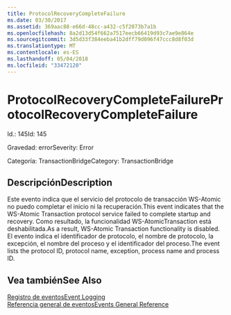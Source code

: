 ```yaml
---
title: ProtocolRecoveryCompleteFailure
ms.date: 03/30/2017
ms.assetid: 369aac88-e66d-48cc-a432-c5f2073b7a1b
ms.openlocfilehash: 8a2d13d54f662a7517eecb66419d93c7ae9e864e
ms.sourcegitcommit: 3d5d33f384eeba41b2dff79d096f47ccc8d8f03d
ms.translationtype: MT
ms.contentlocale: es-ES
ms.lasthandoff: 05/04/2018
ms.locfileid: "33472120"
---
```

# <a name="protocolrecoverycompletefailure"></a><span data-ttu-id="87888-102">ProtocolRecoveryCompleteFailure</span><span class="sxs-lookup"><span data-stu-id="87888-102">ProtocolRecoveryCompleteFailure</span></span>
<span data-ttu-id="87888-103">Id.: 145</span><span class="sxs-lookup"><span data-stu-id="87888-103">Id: 145</span></span>  
  
 <span data-ttu-id="87888-104">Gravedad: error</span><span class="sxs-lookup"><span data-stu-id="87888-104">Severity: Error</span></span>  
  
 <span data-ttu-id="87888-105">Categoría: TransactionBridge</span><span class="sxs-lookup"><span data-stu-id="87888-105">Category: TransactionBridge</span></span>  
  
## <a name="description"></a><span data-ttu-id="87888-106">Descripción</span><span class="sxs-lookup"><span data-stu-id="87888-106">Description</span></span>  
 <span data-ttu-id="87888-107">Este evento indica que el servicio del protocolo de transacción WS-Atomic no puedo completar el inicio ni la recuperación.</span><span class="sxs-lookup"><span data-stu-id="87888-107">This event indicates that the WS-Atomic Transaction protocol service failed to complete startup and recovery.</span></span> <span data-ttu-id="87888-108">Como resultado, la funcionalidad WS-AtomicTransaction está deshabilitada.</span><span class="sxs-lookup"><span data-stu-id="87888-108">As a result, WS-Atomic Transaction functionality is disabled.</span></span> <span data-ttu-id="87888-109">El evento indica el identificador de protocolo, el nombre de protocolo, la excepción, el nombre del proceso y el identificador del proceso.</span><span class="sxs-lookup"><span data-stu-id="87888-109">The event lists the protocol ID, protocol name, exception, process name and process ID.</span></span>  
  
## <a name="see-also"></a><span data-ttu-id="87888-110">Vea también</span><span class="sxs-lookup"><span data-stu-id="87888-110">See Also</span></span>  
 [<span data-ttu-id="87888-111">Registro de eventos</span><span class="sxs-lookup"><span data-stu-id="87888-111">Event Logging</span></span>](../../../../../docs/framework/wcf/diagnostics/event-logging/index.md)  
 [<span data-ttu-id="87888-112">Referencia general de eventos</span><span class="sxs-lookup"><span data-stu-id="87888-112">Events General Reference</span></span>](../../../../../docs/framework/wcf/diagnostics/event-logging/events-general-reference.md)
